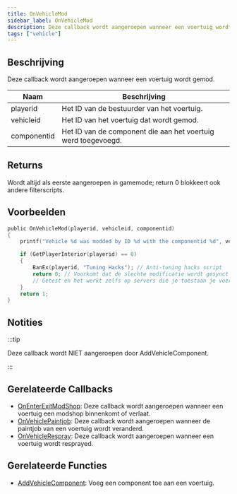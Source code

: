 ```yaml
---
title: OnVehicleMod
sidebar_label: OnVehicleMod
description: Deze callback wordt aangeroepen wanneer een voertuig wordt gemod.
tags: ["vehicle"]
---
```


## Beschrijving

Deze callback wordt aangeroepen wanneer een voertuig wordt gemod.

| Naam        | Beschrijving                                             |
| ----------- | ------------------------------------------------------- |
| playerid    | Het ID van de bestuurder van het voertuig.              |
| vehicleid   | Het ID van het voertuig dat wordt gemod.                |
| componentid | Het ID van de component die aan het voertuig werd toegevoegd. |

## Returns

Wordt altijd als eerste aangeroepen in gamemode; return 0 blokkeert ook andere filterscripts.

## Voorbeelden

```c
public OnVehicleMod(playerid, vehicleid, componentid)
{
    printf("Vehicle %d was modded by ID %d with the componentid %d", vehicleid, playerid, componentid);

    if (GetPlayerInterior(playerid) == 0)
    {
        BanEx(playerid, "Tuning Hacks"); // Anti-tuning hacks script
        return 0; // Voorkomt dat de slechte modificatie wordt gesynct naar andere spelers
        // Getest en het werkt zelfs op servers die je toestaan je voertuig te modden via commands, menu's, dialogen, etc..
    }
    return 1;
}
```

## Notities

:::tip

Deze callback wordt NIET aangeroepen door AddVehicleComponent.

:::

## Gerelateerde Callbacks

- [OnEnterExitModShop](OnEnterExitModShop): Deze callback wordt aangeroepen wanneer een voertuig een modshop binnenkomt of verlaat.
- [OnVehiclePaintjob](OnVehiclePaintjob): Deze callback wordt aangeroepen wanneer de paintjob van een voertuig wordt veranderd.
- [OnVehicleRespray](OnVehicleRespray): Deze callback wordt aangeroepen wanneer een voertuig wordt resprayed.

## Gerelateerde Functies

- [AddVehicleComponent](../functions/AddVehicleComponent): Voeg een component toe aan een voertuig.
